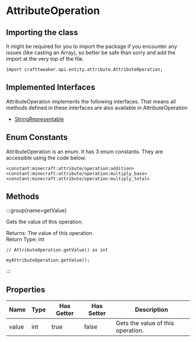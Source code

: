 # AttributeOperation

## Importing the class

It might be required for you to import the package if you encounter any issues (like casting an Array), so better be safe than sorry and add the import at the very top of the file.
```zenscript
import crafttweaker.api.entity.attribute.AttributeOperation;
```


## Implemented Interfaces
AttributeOperation implements the following interfaces. That means all methods defined in these interfaces are also available in AttributeOperation

- [StringRepresentable](/vanilla/api/util/StringRepresentable)

## Enum Constants

AttributeOperation is an enum. It has 3 enum constants. They are accessible using the code below.

```zenscript
<constant:minecraft:attribute/operation:addition>
<constant:minecraft:attribute/operation:multiply_base>
<constant:minecraft:attribute/operation:multiply_total>
```
## Methods

:::group{name=getValue}

Gets the value of this operation.

Returns: The value of this operation.  
Return Type: int

```zenscript
// AttributeOperation.getValue() as int

myAttributeOperation.getValue();
```

:::


## Properties

| Name  | Type | Has Getter | Has Setter |            Description            |
|-------|------|------------|------------|-----------------------------------|
| value | int  | true       | false      | Gets the value of this operation. |

